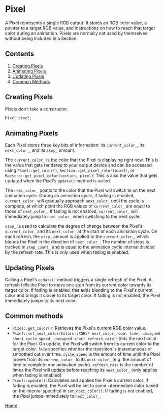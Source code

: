 # Pixel
A Pixel represents a single RGB output. It stores an RGB color value, a pointer to a target RGB value, and instructions on how to reach that target color during an animation. Pixels are normally not used by themselves without being included in a Section.

## Contents
1. [Creating Pixels](#creating-pixels)
2. [Animating Pixels](#animating-pixels)
3. [Updating Pixels](#updating-pixels)
4. [Common Methods](#common-methods)

## Creating Pixels
Pixels don't take a constructor.
```c++
Pixel pixel;
```

## Animating Pixels
Each Pixel stores three key bits of information: its `current_color_`, its `next_color_`, and its `step_` amount.

The `current_color_` is the color that the Pixel is displaying right now. This is the value that gets rendered to your output device and can be accessed using `Pixel::get_color()`, `Section::get_pixel_color(pixel)`, or `Maestro::get_pixel_color(section, pixel)`. This is also the value that gets updated when the Pixel's `update()` method is called.

The `next_color_` points to the color that the Pixel will switch to on the next animation cycle. During an animation cycle, if fading is enabled, `current_color_` will gradually approach `next_color_` until the cycle is complete, at which point the RGB values of `current_color_` are equal to those of `next_color_`. If fading is not enabled, `current_color_` will immediately jump to `next_color_` when switching to the next cycle.

`step_` is used to calculate the degree of change between the Pixel's `current_color_` and its `next_color_` at the start of each animation cycle. On each refresh, the `step_` amount is applied to the `current_color_`, which blends the Pixel in the direction of `next_color_`. The number of steps is tracked in `step_count_` and is equal to the animation cycle interval divided by the refresh rate. This is only used when fading is enabled.

## Updating Pixels
Calling a Pixel's `update()` method triggers a single refresh of the Pixel. A refresh tells the Pixel to move one step from its current color towards its target color. If fading is enabled, this adds blending to the Pixel's current color and brings it closer to its target color. If fading is not enabled, the Pixel immediately jumps to its next color.

## Common methods
* `Pixel::get_color()`: Retrieves the Pixel's current RGB color value.
* `Pixel::set_next_color(Colors::RGB\* next_color, bool fade, unsigned short cycle_speed, unsigned short refresh_rate)`: Sets the next color for the Pixel. On update, the Pixel will switch from its current color to the target color. `fade` specifies whether the transition is instantaneous or smoothed out over time. `cycle_speed` is the amount of time until the Pixel moves from its `current_color_` to its `next_color_` (e.g. the amount of time to complete one animation cycle). `refresh_rate` is the number of times the Pixel will update before reaching its `next_color_` (only applies when fading is enabled).
* `Pixel::update()`: Calculates and applies the Pixel's current color. If fading is enabled, the Pixel will be set to some intermediate color based on the interval specified in `set_next_color()`. If fading is not enabled, the Pixel jumps immediately to `next_color_`.

[Home](README.md)
